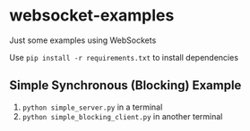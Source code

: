 websocket-examples
==================

Just some examples using WebSockets

Use `pip install -r requirements.txt` to install dependencies

Simple Synchronous (Blocking) Example
----------------------------------------
1. `python simple_server.py` in a terminal
2. `python simple_blocking_client.py` in another terminal
